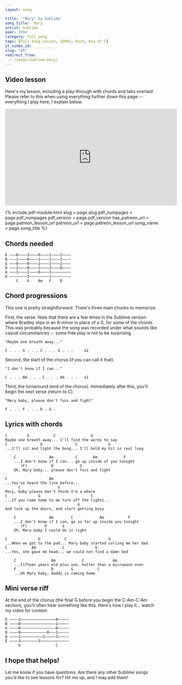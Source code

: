 ```yaml
---
layout: song

title: '"Mary" by Sublime'
song_title:  Mary
artist: Sublime
year: 1994
category: full_song
tags: [Full Song Lesson, 1990s, Rock, Key of C]
yt_video_id: _________
slug: "45"
redirect_from:
  - /songs/sublime-mary/
---
```


## Video lesson

Here's my lesson, including a play-through with chords and tabs overlaid. Please refer to this when using everything further down this page -- everything I play here, I explain below.

<iframe width="560" height="315" src="https://www.youtube.com/embed/mAcg4jHbvPM?showinfo=0" frameborder="0" allowfullscreen></iframe>

{% include pdf-module.html
     slug = page.slug
     pdf_numpages = page.pdf_numpages
     pdf_version = page.pdf_version
     has_patreon_url = page.patreon_lesson_url
     patreon_url = page.patreon_lesson_url
     song_name = page.song_title %}

## Chords needed

    E –––0––––3––––0––––1––––2––––
    B –––1––––0––––1––––1––––3––––
    G –––0––––0––––2––––2––––2––––
    D –––2––––0––––2––––3––––0––––
    A –––3––––2––––0––––3–––––––––
    E ––––––––3–––––––––1–––––––––
         C    G    Am   F    D

## Chord progressions

This one is pretty straightforward. There's three main chunks to memorize.

First, the verse. Note that there are a few times in the Sublime version where Bradley slips in an A-minor in place of a G, for some of the chords. This was probably because the song was recorded under what sounds like casual circumstances -- some free play is not to be surprising.

    "Maybe one breath away..."

    C . . . G . . . C . . . G . . .     x2

Second, the start of the chorus (if you can call it that).

    "I don't know if I can..."

    C . . . Am . . . C . . . Am . . .   x1

Third, the turnaround (end of the chorus). Immediately after this, you'll begin the next verse (return to C).

    "Mary baby, please don't fuss and fight"

    F . . . F . . . D . G .

## Lyrics with chords

    C         G           C                G
    Maybe one breath away... I'll find the words to say
    C               G               C              G
    ...I'll sit and light the bong... I'll hold my hit in real long

        C               Am          C       Am            F
        ...I don't know if I can... go up inside of you tonight
           (F)           D            G
        Oh, Mary baby... please don't fuss and fight

    C                   Am
    ...You've heard the line before...
          C                 G
    Mary, baby please don't think I'm a whore
    C              G                       C
    ...If you come home to me turn off the lights...
                                     G
    And lock up the doors, and start getting busy

        C               Am        C            Am           F
        ...I don't know if I can, go so far up inside you tonight
           (F)        D       G
        Oh, Mary baby I could do it right

    C              G           C                   G
    ...When we got to the pad... Mary baby started calling me her dad
    C           Am            C              G
    ...Yes, she gave me head... we could not find a damn bed

        C                Am            C             Am
        ...Fifteen years old plus one, hotter than a microwave oven
        F                D        G           C
        ...Oh Mary baby, daddy is coming home

## Mini verse riff

At the end of the chorus (the final G before you begin the C-Am-C-Am section), you'll often hear something like this. Here's how I play it... watch my video for context.

    E ––––3––––––––––––––––0–––––
    B ––––0––––––––––––––––1–––––
    G ––––0––––––––––––––––0–––––
    D ––––0––––––––––––0–––2–––––
    A ––––2––––––––––2–––––3–––––
    E ––––3––––––––3–––––––––––––
          G                C

## I hope that helps!

Let me know if you have questions. Are there any other Sublime songs you'd like to see lessons for? Hit me up, and I may add them!
